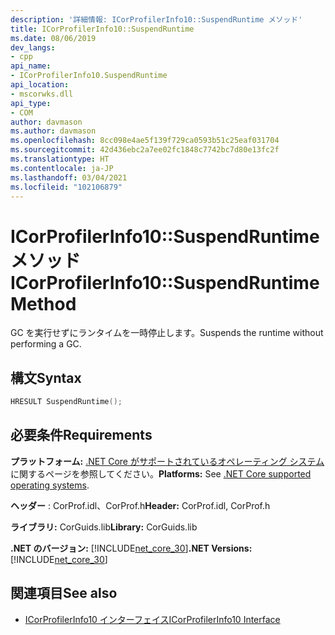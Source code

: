 ```yaml
---
description: '詳細情報: ICorProfilerInfo10::SuspendRuntime メソッド'
title: ICorProfilerInfo10::SuspendRuntime
ms.date: 08/06/2019
dev_langs:
- cpp
api_name:
- ICorProfilerInfo10.SuspendRuntime
api_location:
- mscorwks.dll
api_type:
- COM
author: davmason
ms.author: davmason
ms.openlocfilehash: 8cc098e4ae5f139f729ca0593b51c25eaf031704
ms.sourcegitcommit: 42d436ebc2a7ee02fc1848c7742bc7d80e13fc2f
ms.translationtype: HT
ms.contentlocale: ja-JP
ms.lasthandoff: 03/04/2021
ms.locfileid: "102106879"
---
```

# <a name="icorprofilerinfo10suspendruntime-method"></a><span data-ttu-id="30f5b-103">ICorProfilerInfo10::SuspendRuntime メソッド</span><span class="sxs-lookup"><span data-stu-id="30f5b-103">ICorProfilerInfo10::SuspendRuntime Method</span></span>

<span data-ttu-id="30f5b-104">GC を実行せずにランタイムを一時停止します。</span><span class="sxs-lookup"><span data-stu-id="30f5b-104">Suspends the runtime without performing a GC.</span></span>

## <a name="syntax"></a><span data-ttu-id="30f5b-105">構文</span><span class="sxs-lookup"><span data-stu-id="30f5b-105">Syntax</span></span>

```cpp
HRESULT SuspendRuntime();
```

## <a name="requirements"></a><span data-ttu-id="30f5b-106">必要条件</span><span class="sxs-lookup"><span data-stu-id="30f5b-106">Requirements</span></span>

<span data-ttu-id="30f5b-107">**プラットフォーム:** [.NET Core がサポートされているオペレーティング システム](../../../core/install/windows.md?pivots=os-windows)に関するページを参照してください。</span><span class="sxs-lookup"><span data-stu-id="30f5b-107">**Platforms:** See [.NET Core supported operating systems](../../../core/install/windows.md?pivots=os-windows).</span></span>

<span data-ttu-id="30f5b-108">**ヘッダー** : CorProf.idl、CorProf.h</span><span class="sxs-lookup"><span data-stu-id="30f5b-108">**Header:** CorProf.idl, CorProf.h</span></span>

<span data-ttu-id="30f5b-109">**ライブラリ:** CorGuids.lib</span><span class="sxs-lookup"><span data-stu-id="30f5b-109">**Library:** CorGuids.lib</span></span>

<span data-ttu-id="30f5b-110">**.NET のバージョン:** [!INCLUDE[net_core_30](../../../../includes/net-core-30-md.md)]</span><span class="sxs-lookup"><span data-stu-id="30f5b-110">**.NET Versions:** [!INCLUDE[net_core_30](../../../../includes/net-core-30-md.md)]</span></span>

## <a name="see-also"></a><span data-ttu-id="30f5b-111">関連項目</span><span class="sxs-lookup"><span data-stu-id="30f5b-111">See also</span></span>

- [<span data-ttu-id="30f5b-112">ICorProfilerInfo10 インターフェイス</span><span class="sxs-lookup"><span data-stu-id="30f5b-112">ICorProfilerInfo10 Interface</span></span>](icorprofilerinfo10-interface.md)
